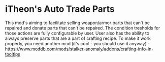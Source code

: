# iTheon's Auto Trade Parts
This mod's aiming to facilitate selling weapon/armor parts that can't be repaired and donate parts that can't be repaired. The condition tresholds for those actions are fully configurable by user. User also has the ability to always preserve parts that are a part of crafting recipe. To make it work properly, you need another mod (it's cool - you should use it anyway) - https://www.moddb.com/mods/stalker-anomaly/addons/crafting-info-in-tooltips
